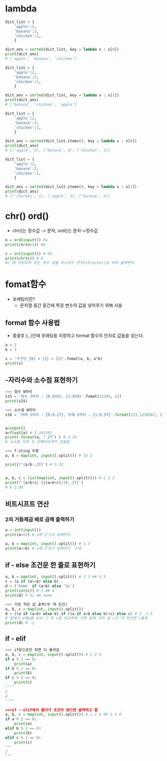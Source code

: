 # lambda

```python
dict_list = {
    'apple':2,
    'banana':3,
    'chicken':1,
    }

dict_ans = sorted(dict_list, key = lambda x : x[0])
print(dict_ans)
# ['apple', 'banana', 'chicken']
```

```python
dict_list = {
    'apple':2,
    'banana':3,
    'chicken':1,
    }

dict_ans = sorted(dict_list, key = lambda x : x[1])
print(dict_ans)
# ['banana', 'chicken', 'apple']
```


```python
dict_list = {
    'apple':2,
    'banana':3,
    'chicken':1,
    }

dict_ans = sorted(dict_list.items(), key = lambda x : x[0])
print(dict_ans)
# [('apple', 2), ('banana', 3), ('chicken', 1)]
```

```python
dict_list = {
    'apple':2,
    'banana':3,
    'chicken':1,
    }

dict_ans = sorted(dict_list.items(), key = lambda x : x[1])
print(dict_ans)
# [('chicken', 1), ('apple', 2), ('banana', 3)]
```

# chr() ord()

- chr()는 정수값 -> 문자, ord()는 문자->정수값
```python
n = ord(input()) #a
print(chr(n+1)) #b
```
```python
c = int(input()) # 65
print(chr(c)) # A
#c 에 저장되어 있는 정수 값을 유니코드 문자(chracter)로 바꿔 출력한다. 
```

# fomat함수

- 포메팅이란?
    - 문자열 중간 중간에 특정 변수의 값을 넣어주기 위해 사용

## format 함수 사용법

- 중괄호 {, }안에 포매팅을 지정하고 format 함수의 인자로 값들을 넣는다.
```python
a = 2
b = 3

s = '구구단 {0} x {1} = {2}'.fomat(a, b, a*b)
print(s)
```
## -자리수와 소수점 표현하기

```python
>>> 정수 N자리
s15 = '정수 3자리 : {0.03d}, {1:03d}'.fomat(12345, 12)
print(s15)

>>> 소수점 N자리
s16 = '아래 2자리 : {0:0.2f}, 아래 5자리 : {1:0.5f}'.format(123.1234567, 3.14) # 123.12 , 3.14000


a=input()
a=float(a) # 3.141592
print( format(a, ".2f") ) # 3.14
# 소수점 이하 두 번째자리까지 반올림

>>> f-sting 이용
a, b = map(int, input().split()) # 10 3

print(f'{a/b:.2f}') # 3.33


a, b, c = list(map(int, input().split())) # 1 2 3
print(f'{a+b+c} {((a+b+c)/3):.2f}')
# 6 2.00
```

## 비트시프트 연산

### 2의 거듭제곱 배로 곱해 출력하기

```python
a = int(input())
print(a<<1) # a에 2^1이 곱해진다

a, b = map(int, input().split()) # 1 3
print(a<<b) # a에 2^b가 곱해진다  1*8
```

## if - else 조건문 한 줄로 표현하기
```python
a, b = map(int, input().split()) # 1 3 ## 4 3
c = (a if (a>=b) else b)
d = ('home' if (a>b) else 'hi')
print(int(c)) # 3 ## 4
print(d) # hi ## home

>>> 가장 작은 값 출력(두 개 조건)
a, b, c = map(int, input().split())
d = ((a if (a<b) else b) if ((a if a<b else b)<c) else c) # 3 -1 5
# 앞에서 a와b를 비교 그 후 c랑 비교하여 크면 앞에 식의 값 c가 더 작으면 c출력
print(d) # -1
```

## if - elif
```python
>>> if문으로만 하면 다 돌아감
a, b, c = map(int, input().split()) # 1 2 4
if a % 2 == 0:
    print(a)
if b % 2 == 0:
    print(b)
if c % 2 == 0:
    print(c)
""""
2
4
""""

>>>if - elif에서 돌다가 조건이 맞으면 출력하고 끝
a, b, c = map(int, input().split()) # 1 2 4 ## 2 4 8
if a % 2 == 0:
    print(a)
elif b % 2 == 0:
    print(b)
elif c % 2 == 0:
    print(c)
"""
2
"""
```